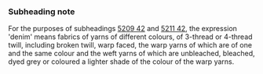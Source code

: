 ### Subheading note

For the purposes of subheadings [5209 42](/commodities/5209420000) and [5211 42](/subheadings/5211420000-80), the expression 'denim' means fabrics of yarns of different colours, of 3-thread or 4-thread twill, including broken twill, warp faced, the warp yarns of which are of one and the same colour and the weft yarns of which are unbleached, bleached, dyed grey or coloured a lighter shade of the colour of the warp yarns.
